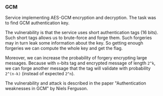 ### GCM

Service implementing AES-GCM encryption and decryption. The task was to find GCM authentication key.

The vulnerability is that the service uses short authentication tags (16 bits). Such short tags allows us to brute-force and forge them. Such forgeries may in turn leak some information about the key. So getting enough forgeries we can compute the whole key and get the flag.

Moreover, we can increase the probability of forgery encrypting large messages. Because with `n`-bits tag and encrypted message of length `2^k`, we can forge another message that the tag will validate with probability `2^(n-k)` (instead of expected `2^n`).

The vulnerability and attack is described in the paper "Authentication weaknesses in GCM" by Niels Ferguson.

